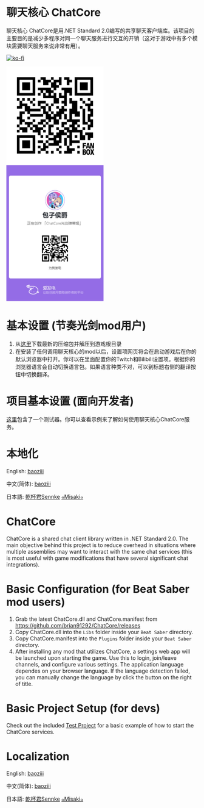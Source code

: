 # 聊天核心 ChatCore

聊天核心 ChatCore是用.NET Standard 2.0编写的共享聊天客户端库。该项目的主要目的是减少多程序对同一个聊天服务进行交互的开销（这对于游戏中有多个模块需要聊天服务来说非常有用）。

[![ko-fi](https://ko-fi.com/img/githubbutton_sm.svg)](https://ko-fi.com/A0A8FH2TE) 

<a href="https://baoziii.fanbox.cc/"><img src="https://raw.githubusercontent.com/baoziii/statics/main/fanbox.png" width=256px></a>
<a href="https://afdian.net/a/baoziii"><img src="https://raw.githubusercontent.com/baoziii/statics/main/afdian.jpg" width=256px></a>

# 基本设置 (节奏光剑mod用户)

1. 从[这里](https://github.com/baoziii/ChatCore-v2)下载最新的压缩包并解压到游戏根目录
2. 在安装了任何调用聊天核心的mod以后，设置项网页将会在启动游戏后在你的默认浏览器中打开。你可以在里面配置你的Twitch和Bilibili设置项。根据你的浏览器语言会自动切换语言包。如果语言种类不对，可以到标题右侧的翻译按钮中切换翻译。


# 项目基本设置 (面向开发者)

[这里](https://github.com/baoziii/ChatCore-v2/tree/master/ChatCoreTester)包含了一个测试器。你可以查看示例来了解如何使用聊天核心ChatCore服务。

# 本地化

English: [baoziii](https://github.com/baoziii)

中文(简体): [baoziii](https://github.com/baoziii)

日本語: [乾杯君Sennke](twitter.com/SyLfc0knjpCd9QR) [๑Misaki๑](https://twitter.com/misakilwd0526)

# ChatCore
ChatCore is a shared chat client library written in .NET Standard 2.0. The main objective behind this project is to reduce overhead in situations where multiple assemblies may want to interact with the same chat services (this is most useful with game modifications that have several significant chat integrations).

# Basic Configuration (for Beat Saber mod users)
1. Grab the latest ChatCore.dll and ChatCore.manifest from https://github.com/brian91292/ChatCore/releases
2. Copy ChatCore.dll into the `Libs` folder inside your `Beat Saber` directory.
3. Copy ChatCore.manifest into the `Plugins` folder inside your `Beat Saber` directory.
4. After installing any mod that utilizes ChatCore, a settings web app will be launched upon starting the game. Use this to login, join/leave channels, and configure various settings. The application language dependes on your browser language. If the language detection failed, you can manually change the language by click the button on the right of title.


# Basic Project Setup (for devs)
Check out the included [Test Project](https://github.com/brian91292/ChatCore/blob/develop/ChatCoreTester/) for a basic example of how to start the ChatCore services.

# Localization

English: [baoziii](https://github.com/baoziii)

中文(简体): [baoziii](https://github.com/baoziii)

日本語: [乾杯君Sennke](twitter.com/SyLfc0knjpCd9QR) [๑Misaki๑](https://twitter.com/misakilwd0526)
